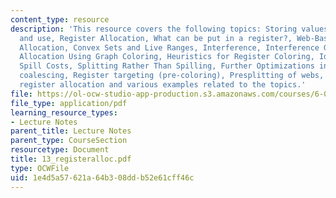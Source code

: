 ```yaml
---
content_type: resource
description: 'This resource covers the following topics: Storing values between def
  and use, Register Allocation, What can be put in a register?, Web-Based Register
  Allocation, Convex Sets and Live Ranges, Interference, Interference Graph, Register
  Allocation Using Graph Coloring, Heuristics for Register Coloring, Ideal and Useful
  Spill Costs, Splitting Rather Than Spilling, Further Optimizations including Register
  coalescing, Register targeting (pre-coloring), Presplitting of webs, Interprocedural
  register allocation and various examples related to the topics.'
file: https://ol-ocw-studio-app-production.s3.amazonaws.com/courses/6-035-computer-language-engineering-sma-5502-fall-2005/1e4d5a57621a64b308ddb52e61cff46c_13_registeralloc.pdf
file_type: application/pdf
learning_resource_types:
- Lecture Notes
parent_title: Lecture Notes
parent_type: CourseSection
resourcetype: Document
title: 13_registeralloc.pdf
type: OCWFile
uid: 1e4d5a57-621a-64b3-08dd-b52e61cff46c
---
```

